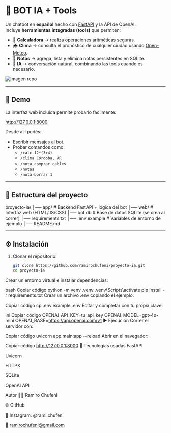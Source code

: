 # 🤖 BOT IA + Tools

Un chatbot en **español** hecho con [FastAPI](https://fastapi.tiangolo.com/) y la API de OpenAI.  
Incluye **herramientas integradas (tools)** que permiten:

- 📐 **Calculadora** → realiza operaciones aritméticas seguras.  
- 🌦️ **Clima** → consulta el pronóstico de cualquier ciudad usando [Open-Meteo](https://open-meteo.com/).  
- 📝 **Notas** → agrega, lista y elimina notas persistentes en SQLite.  
- 💬 **IA** → conversación natural, combinando las tools cuando es necesario.  

![imagen repo](https://github.com/user-attachments/assets/6a3bc01a-8fbd-4209-8e31-610d5d06ac1f)

---

## 🚀 Demo

La interfaz web incluida permite probarlo fácilmente:  

http://127.0.0.1:8000

Desde allí podés:
- Escribir mensajes al bot.  
- Probar comandos como:  
  - `/calc 12*(3+4)`  
  - `/clima Córdoba, AR`  
  - `/nota comprar cables`  
  - `/notas`  
  - `/nota-borrar 1`

---

## 📂 Estructura del proyecto

proyecto-ia/
│── app/ # Backend FastAPI + lógica del bot
│── web/ # Interfaz web (HTML/JS/CSS)
│── bot.db # Base de datos SQLite (se crea al correr)
│── requirements.txt
│── .env.example # Variables de entorno de ejemplo
│── README.md


---

## ⚙️ Instalación

1. Clonar el repositorio:
   ```bash
   git clone https://github.com/ramirochufeni/proyecto-ia.git
   cd proyecto-ia
Crear un entorno virtual e instalar dependencias:

bash
Copiar código
python -m venv .venv
.venv\Scripts\activate
pip install -r requirements.txt
Crear un archivo .env copiando el ejemplo:

Copiar código
cp .env.example .env
Editar y completar con tu propia clave:

ini
Copiar código
OPENAI_API_KEY=tu_api_key
OPENAI_MODEL=gpt-4o-mini
OPENAI_BASE=https://api.openai.com/v1
▶️ Ejecución
Correr el servidor con:

Copiar código
uvicorn app.main:app --reload
Abrir en el navegador:

Copiar código
http://127.0.0.1:8000
📌 Tecnologías usadas
FastAPI

Uvicorn

HTTPX

SQLite

OpenAI API

Autor
👨‍💻 Ramiro Chufeni

🌐 GitHub

📱 Instagram: @rami.chufeni

📧 ramirochufeni@gmail.com

